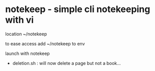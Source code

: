 # notekeep - simple cli notekeeping with vi

  location ~/notekeep

  to ease access add ~/notekeep to env

  launch with notekeep
  
  * deletion.sh : will now delete a page but not a book...
